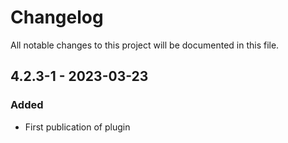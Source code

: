 # Changelog
All notable changes to this project will be documented in this file.

## 4.2.3-1 - 2023-03-23
### Added
- First publication of plugin
